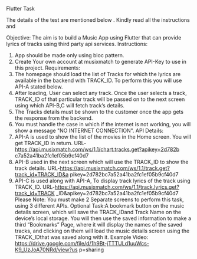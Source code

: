 Flutter Task

The details of the test are mentioned below . Kindly read all the instructions and

Objective:
The aim is to build a Music App using Flutter that can provide lyrics of tracks
using third party api services.
Instructions:
1) App should be made only using bloc pattern.
2) Create Your own account at musixmatch to generate API-Key to use in
this project.
Requirements:
1) The homepage should load the list of Tracks for which the lyrics are
available in the backend with TRACK_ID. To perform this you will use
API-A stated below.
2) After loading, User can select any track. Once the user selects a track,
TRACK_ID of that particular track will be passed on to the next screen
using which API-B,C will fetch track’s details.
3) The Tracks details must be shown to the customer once the app gets the
response from the backend.
4) You must handle the case in which if the internet is not working, you will
show a message "NO INTERNET CONNECTION".
API Details:
5) API-A is used to show the list of the movies in the Home screen. You will
get TRACK_ID in return.
URL-https://api.musixmatch.com/ws/1.1/chart.tracks.get?apikey=2d782b
c7a52a41ba2fc1ef05b9cf40d7
6) API-B used in the next screen which will use the TRACK_ID to show the
track details.
URL-https://api.musixmatch.com/ws/1.1/track.get?track_id=TRACK_ID&a
pikey=2d782bc7a52a41ba2fc1ef05b9cf40d7
7) API-C is used along with API-A, To display track lyrics of the track using
TRACK_ID.
URL-https://api.musixmatch.com/ws/1.1/track.lyrics.get?track_id=TRACK
_ID&apikey=2d782bc7a52a41ba2fc1ef05b9cf40d7
Please Note: You must make 2 Separate screens to perform this task, using 3
different APIs.
Optional Task:A bookmark button on the music details screen, which will save
the TRACK_IDand Track Name on the device’s local storage. You will then use
the saved information to make a third “Bookmarks” Page, where it will display
the names of the saved tracks, and clicking on them will load the music details
screen using the TRACK_IDthat was saved along with it.
Example Video:
https://drive.google.com/file/d/1h9Bt-jTTTULd1uuWcs-K9_UzJoA70NRd/view?us
p=sharing

